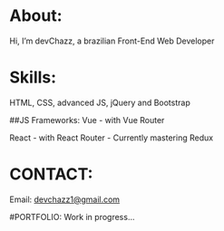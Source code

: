 # About:
Hi, I’m devChazz, a brazilian Front-End Web Developer

# Skills: 
HTML, CSS, advanced JS, jQuery and Bootstrap

##JS Frameworks:
Vue - with Vue Router 

React - with React Router - Currently mastering Redux

# CONTACT:
Email: devchazz1@gmail.com

#PORTFOLIO:
Work in progress...
<!---
devchazz/devchazz is a ✨ special ✨ repository because its `README.md` (this file) appears on your GitHub profile.
You can click the Preview link to take a look at your changes.
--->
